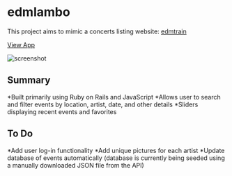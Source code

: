 # edmlambo
This project aims to mimic a concerts listing website: [edmtrain](https://edmtrain.com)

[View App](https://edmlambo.herokuapp.com)

![screenshot](https://github.com/toptester1/edmlambo/blob/master/public/images/screenshot.jpg)

## Summary

*Built primarily using Ruby on Rails and JavaScript
*Allows user to search and filter events by location, artist, date, and other details
*Sliders displaying recent events and favorites

## To Do

*Add user log-in functionality
*Add unique pictures for each artist
*Update database of events automatically (database is currently being seeded using a manually downloaded JSON file from the API)